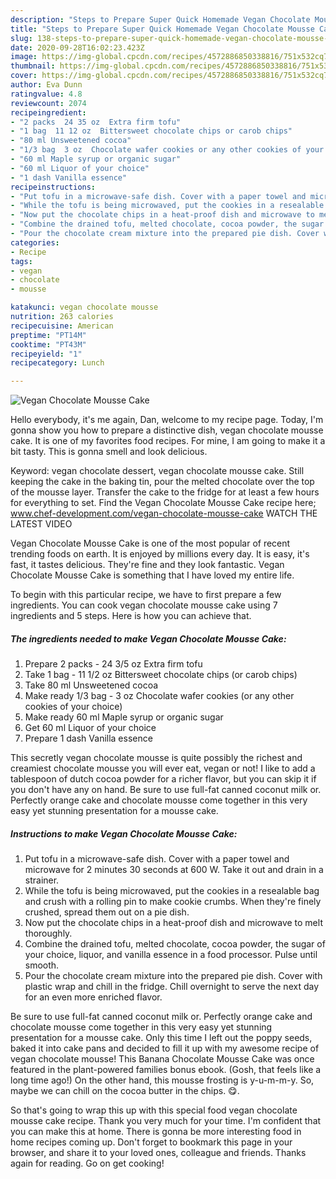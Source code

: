 ```yaml
---
description: "Steps to Prepare Super Quick Homemade Vegan Chocolate Mousse Cake"
title: "Steps to Prepare Super Quick Homemade Vegan Chocolate Mousse Cake"
slug: 138-steps-to-prepare-super-quick-homemade-vegan-chocolate-mousse-cake
date: 2020-09-28T16:02:23.423Z
image: https://img-global.cpcdn.com/recipes/4572886850338816/751x532cq70/vegan-chocolate-mousse-cake-recipe-main-photo.jpg
thumbnail: https://img-global.cpcdn.com/recipes/4572886850338816/751x532cq70/vegan-chocolate-mousse-cake-recipe-main-photo.jpg
cover: https://img-global.cpcdn.com/recipes/4572886850338816/751x532cq70/vegan-chocolate-mousse-cake-recipe-main-photo.jpg
author: Eva Dunn
ratingvalue: 4.8
reviewcount: 2074
recipeingredient:
- "2 packs  24 35 oz  Extra firm tofu"
- "1 bag  11 12 oz  Bittersweet chocolate chips or carob chips"
- "80 ml Unsweetened cocoa"
- "1/3 bag  3 oz  Chocolate wafer cookies or any other cookies of your choice"
- "60 ml Maple syrup or organic sugar"
- "60 ml Liquor of your choice"
- "1 dash Vanilla essence"
recipeinstructions:
- "Put tofu in a microwave-safe dish. Cover with a paper towel and microwave for 2 minutes 30 seconds at 600 W. Take it out and drain in a strainer."
- "While the tofu is being microwaved, put the cookies in a resealable bag and crush with a rolling pin to make cookie crumbs. When they&#39;re finely crushed, spread them out on a pie dish."
- "Now put the chocolate chips in a heat-proof dish and microwave to melt thoroughly."
- "Combine the drained tofu, melted chocolate, cocoa powder, the sugar of your choice, liquor, and vanilla essence in a food processor. Pulse until smooth."
- "Pour the chocolate cream mixture into the prepared pie dish. Cover with plastic wrap and chill in the fridge. Chill overnight to serve the next day for an even more enriched flavor."
categories:
- Recipe
tags:
- vegan
- chocolate
- mousse

katakunci: vegan chocolate mousse 
nutrition: 263 calories
recipecuisine: American
preptime: "PT14M"
cooktime: "PT43M"
recipeyield: "1"
recipecategory: Lunch

---
```



![Vegan Chocolate Mousse Cake](https://img-global.cpcdn.com/recipes/4572886850338816/751x532cq70/vegan-chocolate-mousse-cake-recipe-main-photo.jpg)

Hello everybody, it's me again, Dan, welcome to my recipe page. Today, I'm gonna show you how to prepare a distinctive dish, vegan chocolate mousse cake. It is one of my favorites food recipes. For mine, I am going to make it a bit tasty. This is gonna smell and look delicious.

Keyword: vegan chocolate dessert, vegan chocolate mousse cake. Still keeping the cake in the baking tin, pour the melted chocolate over the top of the mousse layer. Transfer the cake to the fridge for at least a few hours for everything to set. Find the Vegan Chocolate Mousse Cake recipe here; www.chef-development.com/vegan-chocolate-mousse-cake WATCH THE LATEST VIDEO

Vegan Chocolate Mousse Cake is one of the most popular of recent trending foods on earth. It is enjoyed by millions every day. It is easy, it's fast, it tastes delicious. They're fine and they look fantastic. Vegan Chocolate Mousse Cake is something that I have loved my entire life.


To begin with this particular recipe, we have to first prepare a few ingredients. You can cook vegan chocolate mousse cake using 7 ingredients and 5 steps. Here is how you can achieve that.

<!--inarticleads1-->

##### The ingredients needed to make Vegan Chocolate Mousse Cake:

1. Prepare 2 packs - 24 3/5 oz  Extra firm tofu
1. Take 1 bag - 11 1/2 oz  Bittersweet chocolate chips (or carob chips)
1. Take 80 ml Unsweetened cocoa
1. Make ready 1/3 bag - 3 oz  Chocolate wafer cookies (or any other cookies of your choice)
1. Make ready 60 ml Maple syrup or organic sugar
1. Get 60 ml Liquor of your choice
1. Prepare 1 dash Vanilla essence


This secretly vegan chocolate mousse is quite possibly the richest and creamiest chocolate mousse you will ever eat, vegan or not! I like to add a tablespoon of dutch cocoa powder for a richer flavor, but you can skip it if you don&#39;t have any on hand. Be sure to use full-fat canned coconut milk or. Perfectly orange cake and chocolate mousse come together in this very easy yet stunning presentation for a mousse cake. 

<!--inarticleads2-->

##### Instructions to make Vegan Chocolate Mousse Cake:

1. Put tofu in a microwave-safe dish. Cover with a paper towel and microwave for 2 minutes 30 seconds at 600 W. Take it out and drain in a strainer.
1. While the tofu is being microwaved, put the cookies in a resealable bag and crush with a rolling pin to make cookie crumbs. When they&#39;re finely crushed, spread them out on a pie dish.
1. Now put the chocolate chips in a heat-proof dish and microwave to melt thoroughly.
1. Combine the drained tofu, melted chocolate, cocoa powder, the sugar of your choice, liquor, and vanilla essence in a food processor. Pulse until smooth.
1. Pour the chocolate cream mixture into the prepared pie dish. Cover with plastic wrap and chill in the fridge. Chill overnight to serve the next day for an even more enriched flavor.


Be sure to use full-fat canned coconut milk or. Perfectly orange cake and chocolate mousse come together in this very easy yet stunning presentation for a mousse cake. Only this time I left out the poppy seeds, baked it into cake pans and decided to fill it up with my awesome recipe of vegan chocolate mousse! This Banana Chocolate Mousse Cake was once featured in the plant-powered families bonus ebook. (Gosh, that feels like a long time ago!) On the other hand, this mousse frosting is y-u-m-m-y. So, maybe we can chill on the cocoa butter in the chips. 😋. 

So that's going to wrap this up with this special food vegan chocolate mousse cake recipe. Thank you very much for your time. I'm confident that you can make this at home. There is gonna be more interesting food in home recipes coming up. Don't forget to bookmark this page in your browser, and share it to your loved ones, colleague and friends. Thanks again for reading. Go on get cooking!
